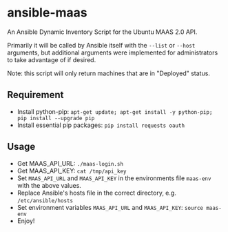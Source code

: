 # ansible-maas

An Ansible Dynamic Inventory Script for the Ubuntu MAAS 2.0 API.

Primarily it will be called by Ansible itself with the `--list` or `--host`
arguments, but additional arguments were implemented for administrators to take
advantage of if desired.

Note: this script will only return machines that are in "Deployed" status.

## Requirement
- Install python-pip: `apt-get update; apt-get install -y python-pip; pip install --upgrade pip`
- Install essential pip packages: `pip install requests oauth`

## Usage
- Get MAAS_API_URL: `./maas-login.sh`
- Get MAAS_API_KEY: `cat /tmp/api_key`
- Set `MAAS_API_URL` and `MAAS_API_KEY` in the environments file `maas-env` with the above values.
- Replace Ansible's hosts file in the correct directory, e.g. `/etc/ansible/hosts`
- Set environment variables `MAAS_API_URL` and `MAAS_API_KEY`: `source maas-env`
- Enjoy!
